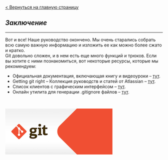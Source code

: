 [< Вернуться на главную страницу](readme.md)

## ***Заключение***<br>
---
Вот и все! Наше руководство окончено. Мы очень старались собрать всю самую важную информацию и изложить ее как можно более сжато и кратко.<br>
Git довольно сложен, и в нем есть еще много функций и трюков. Если вы хотите с ними познакомиться, вот некоторые ресурсы, которые мы рекомендуем:

- Официальная документация, включающая книгу и видеоуроки – <a href="https://git-scm.com/doc">тут</a>.
- Getting git right – Коллекция руководств и статей от Atlassian – <a href="https://www.atlassian.com/git">тут</a>.
- Список клиентов с графическим интерфейсом – <a href="https://www.git-scm.com/downloads/guis">тут</a>.
- Онлайн утилита для генерации .gitignore файлов – <a href="https://www.toptal.com/developers/gitignore">тут</a>.

<br>

![](/pictures/git.png)